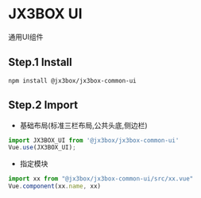 # JX3BOX UI
通用UI组件

## Step.1 Install
```
npm install @jx3box/jx3box-common-ui
```  

## Step.2 Import
+ 基础布局(标准三栏布局,公共头底,侧边栏)
```javascript
import JX3BOX_UI from '@jx3box/jx3box-common-ui'
Vue.use(JX3BOX_UI);
```

+ 指定模块
```javascript
import xx from "@jx3box/jx3box-common-ui/src/xx.vue"
Vue.component(xx.name, xx)
```
